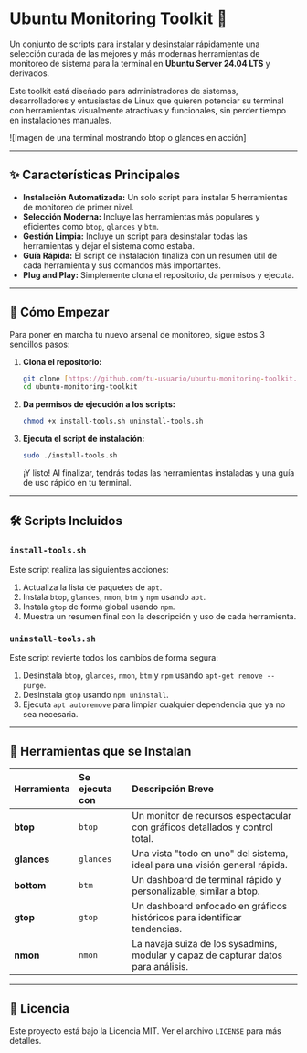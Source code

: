 # Ubuntu Monitoring Toolkit 🚀

Un conjunto de scripts para instalar y desinstalar rápidamente una selección curada de las mejores y más modernas herramientas de monitoreo de sistema para la terminal en **Ubuntu Server 24.04 LTS** y derivados.

Este toolkit está diseñado para administradores de sistemas, desarrolladores y entusiastas de Linux que quieren potenciar su terminal con herramientas visualmente atractivas y funcionales, sin perder tiempo en instalaciones manuales.

![Imagen de una terminal mostrando btop o glances en acción]

---

## ✨ Características Principales

* **Instalación Automatizada:** Un solo script para instalar 5 herramientas de monitoreo de primer nivel.
* **Selección Moderna:** Incluye las herramientas más populares y eficientes como `btop`, `glances` y `btm`.
* **Gestión Limpia:** Incluye un script para desinstalar todas las herramientas y dejar el sistema como estaba.
* **Guía Rápida:** El script de instalación finaliza con un resumen útil de cada herramienta y sus comandos más importantes.
* **Plug and Play:** Simplemente clona el repositorio, da permisos y ejecuta.

---

## 🚀 Cómo Empezar

Para poner en marcha tu nuevo arsenal de monitoreo, sigue estos 3 sencillos pasos:

1.  **Clona el repositorio:**
    ```bash
    git clone [https://github.com/tu-usuario/ubuntu-monitoring-toolkit.git](https://github.com/tu-usuario/ubuntu-monitoring-toolkit.git)
    cd ubuntu-monitoring-toolkit
    ```

2.  **Da permisos de ejecución a los scripts:**
    ```bash
    chmod +x install-tools.sh uninstall-tools.sh
    ```

3.  **Ejecuta el script de instalación:**
    ```bash
    sudo ./install-tools.sh
    ```
    ¡Y listo! Al finalizar, tendrás todas las herramientas instaladas y una guía de uso rápido en tu terminal.

---

## 🛠️ Scripts Incluidos

### `install-tools.sh`
Este script realiza las siguientes acciones:
1.  Actualiza la lista de paquetes de `apt`.
2.  Instala `btop`, `glances`, `nmon`, `btm` y `npm` usando `apt`.
3.  Instala `gtop` de forma global usando `npm`.
4.  Muestra un resumen final con la descripción y uso de cada herramienta.

### `uninstall-tools.sh`
Este script revierte todos los cambios de forma segura:
1.  Desinstala `btop`, `glances`, `nmon`, `btm` y `npm` usando `apt-get remove --purge`.
2.  Desinstala `gtop` usando `npm uninstall`.
3.  Ejecuta `apt autoremove` para limpiar cualquier dependencia que ya no sea necesaria.

---

## 🧰 Herramientas que se Instalan

| Herramienta | Se ejecuta con | Descripción Breve |
| :--- | :--- | :--- |
| **btop** | `btop` | Un monitor de recursos espectacular con gráficos detallados y control total. |
| **glances** | `glances` | Una vista "todo en uno" del sistema, ideal para una visión general rápida. |
| **bottom** | `btm` | Un dashboard de terminal rápido y personalizable, similar a btop. |
| **gtop** | `gtop` | Un dashboard enfocado en gráficos históricos para identificar tendencias. |
| **nmon** | `nmon` | La navaja suiza de los sysadmins, modular y capaz de capturar datos para análisis. |

---

## 📄 Licencia

Este proyecto está bajo la Licencia MIT. Ver el archivo `LICENSE` para más detalles.
